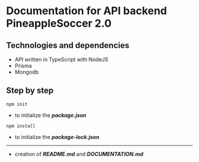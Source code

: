 # Documentation for API backend PineappleSoccer 2.0

## Technologies and dependencies

- API written in TypeScript with NodeJS
- Prisma
- Mongodb

## Step by step

`npm init`

- to initialize the **_package.json_**

`npm install`

- to initialize the **_package-lock.json_**

---

- creation of **_README.md_** and **_DOCUMENTATION.md_**
